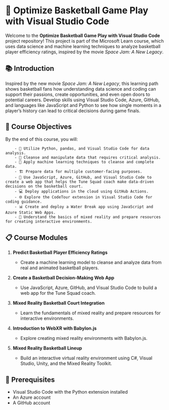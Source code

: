 # 🏀 Optimize Basketball Game Play with Visual Studio Code

Welcome to the **Optimize Basketball Game Play with Visual Studio Code** project repository! This project is part of the Microsoft Learn course, which uses data science and machine learning techniques to analyze basketball player efficiency ratings, inspired by the movie *Space Jam: A New Legacy*.

## 📚 Introduction

Inspired by the new movie *Space Jam: A New Legacy*, this learning path shows basketball fans how understanding data science and coding can support their passions, create opportunities, and even open doors to potential careers. Develop skills using Visual Studio Code, Azure, GitHub, and languages like JavaScript and Python to see how single moments in a player’s history can lead to critical decisions during game finals.

## 🎯 Course Objectives

By the end of this course, you will:

        - 🐍 Utilize Python, pandas, and Visual Studio Code for data analysis.
        - 🧹 Cleanse and manipulate data that requires critical analysis.
        - 🤖 Apply machine learning techniques to cleanse and complete data.
        - 🏗️ Prepare data for multiple customer-facing purposes.
        - 🏀 Use JavaScript, Azure, GitHub, and Visual Studio Code to create a web app that helps the Tune Squad coach make data-driven decisions on the basketball court.
        - 💻 Deploy applications in the cloud using GitHub Actions.
        - 🌐 Explore the CodeTour extension in Visual Studio Code for coding guidance.
        - 📊 Create and deploy a Water Break app using JavaScript and Azure Static Web Apps.
        - 🚀 Understand the basics of mixed reality and prepare resources for creating interactive environments.

## 📋 Course Modules

1. **Predict Basketball Player Efficiency Ratings**
    - Create a machine learning model to cleanse and analyze data from real and animated basketball players.

2. **Create a Basketball Decision-Making Web App**
    - Use JavaScript, Azure, GitHub, and Visual Studio Code to build a web app for the Tune Squad coach.

3. **Mixed Reality Basketball Court Integration**
    - Learn the fundamentals of mixed reality and prepare resources for interactive environments.

4. **Introduction to WebXR with Babylon.js**
    - Explore creating mixed reality environments with Babylon.js.

5. **Mixed Reality Basketball Lineup**
    - Build an interactive virtual reality environment using C#, Visual Studio, Unity, and the Mixed Reality Toolkit.

## 📝 Prerequisites

- Visual Studio Code with the Python extension installed
- An Azure account
- A GitHub account
